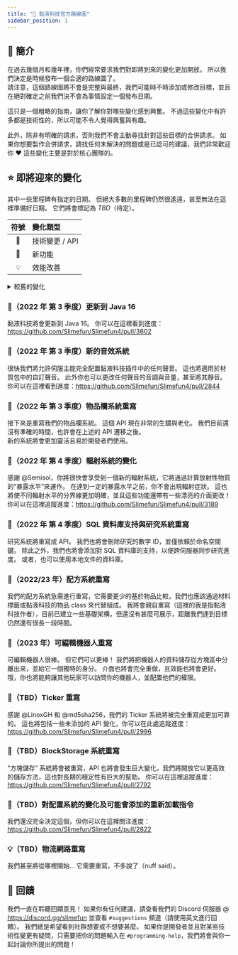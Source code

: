 ```yaml
---
title: "🚀 黏液科技官方路線圖"
sidebar_position: 1
---
```


## 📔 簡介

在過去幾個月和幾年裡，你們經常要求我們對即將到來的變化更加開放。 所以我們決定是時候發布一個合適的路線圖了。</br> 請注意，這個路線圖將不會是完整與最終，我們可能時不時添加或修改目標，並且在絕對確定之前我們決不會為事情設定一個發布日期。

這只是一個粗略的指南，讓你了解你對哪些變化感到興奮。 不過這些變化中有許多都是技術性的，所以可能不令人覺得興奮與有趣。

此外，除非有明確的請求，否則我們不會主動尋找針對這些目標的合併請求。 如果你想要製作合併請求，請找任何未解決的問題或是已認可的建議，我們非常歡迎你 :heart: 這些變化主要是對於核心團隊的。

## ⭐ 即將迎來的變化

其中一些里程碑有指定的日期。 但絕大多數的里程碑仍然很遙遠，甚至無法在這裡準備好日期。 它們將會標記為 *TBD*（待定）。

| 符號 | 變化類型       |
|:--:|:---------- |
| 🔧  | 技術變更 / API |
| 🎈  | 新功能        |
| 💡  | 效能改善       |

<details>
<summary>較舊的變化</summary>

### 🔧 ~~(2021 年 9 月 3 日) API 遷移~~ - **完成**

第一個即將到來的變化是我們的一些 class 的重新定位，以統一化部分套件（packages），來擺脫舊的 class 路徑，並遵循規範。 你可以在這裡閱讀更多有關此的資訊：<https://github.com/Slimefun/Slimefun4/pull/3139>

</details>

### 🔧（2022 年 第 3 季度）更新到 Java 16

黏液科技將會更新到 Java 16。 你可以在這裡看到進度：<https://github.com/Slimefun/Slimefun4/pull/3602>

### 🎈（2022 年 第 3 季度）新的音效系統

很快我們將允許伺服主能完全配置黏液科技插件中的任何聲音。 這也將適用於材質包中的自訂聲音。 此外你也可以更改任何聲音的音調與音量，甚至將其靜音。 你可以在這裡看到進度：<https://github.com/Slimefun/Slimefun4/pull/2844>

### 🔧（2022 年 第 3 季度）物品欄系統重寫

接下來是重寫我們的物品欄系統。 這個 API 現在非常的生鏽與老化。 我們目前還沒有準確的時間，也許會在上述的 API 遷移之後。</br> 新的系統將會更加靈活且易於開發者們使用。

### 🎈（2022 年 第 4 季度）輻射系統的變化

感謝 @Semisol，你將很快會享受到一個新的輻射系統，它將通過計算放射性物質的“暴露水平”來運作。 在達到一定的暴露水平之前，你不會出現輻射症狀。 這也將使不同輻射水平的分界線更加明確，並且這些功能還帶有一些漂亮的介面更改！ 你可以在這裡追蹤進度：<https://github.com/Slimefun/Slimefun4/pull/3189>

### 🎈（2022 年 第 4 季度）SQL 資料庫支持與研究系統重寫

研究系統將重寫成 API。 我們也將會刪除研究的數字 ID，並僅依賴於命名空間鍵。 除此之外，我們也將會添加對 SQL 資料庫的支持，以便跨伺服器同步研究進度。 或者，也可以使用本地文件的資料庫。

### 🔧（2022/23 年）配方系統重寫

我們的配方系統急需進行重寫，它需要更少的基於物品比較，我們也應該通過材料標籤或黏液科技的物品 class 來代替組成。 我將會親自重寫（這裡的我是指黏液科技作者），目前已建立一些基礎架構，但還沒有甚麼可展示，距離我們達到目標仍然還有很長一段時間。

### 🎈（2023 年）可編輯機器人重寫

可編輯機器人很棒。 但它們可以更棒！ 我們將把機器人的資料儲存從方塊區中分離出來，並給它一個獨特的身分。 介面也將會完全重做，且效能也將會更好。 哦，你也將能夠讓其他玩家可以訪問你的機器人，並配置他們的權限。

### 🔧（TBD）Ticker 重寫

感謝 @LinoxGH 和 @md5sha256，我們的 Ticker 系統將被完全重寫成更加可靠的。 這也將包括一些未添加的 API 變化，你可以在此處追蹤進度：<https://github.com/Slimefun/Slimefun4/pull/2996>

### 🔧（TBD）BlockStorage 系統重寫

“方塊儲存” 系統將會被重寫，API 也將會發生巨大變化，我們將開放它以更高效的儲存方法，這也對長期的穩定性有巨大的幫助。 你可以在這裡追蹤進度：<https://github.com/Slimefun/Slimefun4/pull/2792>

### 🔧（TBD）對配置系統的變化及可能會添加的重新加載指令

我們還沒完全決定這個，但你可以在這裡關注進度：<https://github.com/Slimefun/Slimefun4/pull/2822>

### 💡（TBD）物流網路重寫

我們甚至將從哪裡開始... 它需要重寫，不多說了（nuff said）。

## 🎉 回饋

我們一直在聆聽回饋意見！ 如果你有任何建議，請查看我們的 Discord 伺服器 @ <https://discord.gg/slimefun> 並查看 `#suggestions` 頻道（請使用英文進行回饋）。 我們總是希望看到社群想要或不想要甚麼。 如果你是開發者並且對某些技術性變更有疑問，只需要把你的問題輸入在 `#programming-help`，我們將會與你一起討論你所提出的問題！
